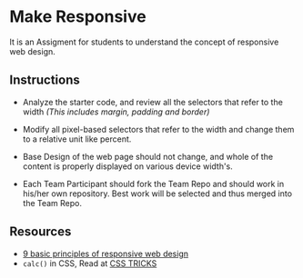 # Make Responsive

It is an Assigment for students to understand the concept of responsive web design.

## Instructions
  * Analyze the starter code, and review all the selectors that refer to the width *(This includes margin, padding and border)*

  * Modify all pixel-based selectors that refer to the width and change them to a relative unit like percent.

  * Base Design of the web page should not change, and whole of the content is properly displayed on various device width's.

  * Each Team Participant should fork the Team Repo and should work in his/her own repository. Best work will be selected and thus merged into the Team Repo.

## Resources
  * [9 basic principles of responsive web design](http://blog.froont.com/9-basic-principles-of-responsive-web-design/)
  * `calc()` in CSS, Read at [CSS TRICKS](https://css-tricks.com/a-couple-of-use-cases-for-calc/)
